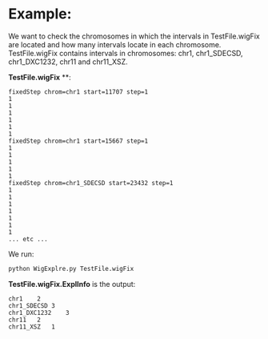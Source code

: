 # Example:  

We want to check the chromosomes in which the intervals in TestFile.wigFix are located and how many intervals locate in each chromosome.  
TestFile.wigFix contains intervals in chromosomes: chr1, chr1_SDECSD, chr1_DXC1232, chr11 and chr11_XSZ.

**TestFile.wigFix** **:
```
fixedStep chrom=chr1 start=11707 step=1
1
1
1
1
1
1
fixedStep chrom=chr1 start=15667 step=1
1
1
1
1
1
fixedStep chrom=chr1_SDECSD start=23432 step=1
1
1
1
1
1
1
1
... etc ...
```
We run:
```bash
python WigExplre.py TestFile.wigFix
```
**TestFile.wigFix.ExplInfo** is the output:
```
chr1	2
chr1_SDECSD	3
chr1_DXC1232	3
chr11	2
chr11_XSZ	1
```

